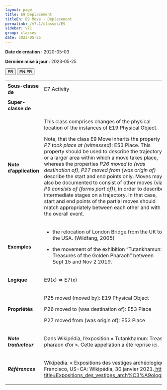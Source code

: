 ```yaml
---
layout: page
title: E9 Déplacement
titleEn: E9 Move - Déplacement
permalink: /v7.1/classes/E9
sidebar: v71
group: classes
date: 2023-05-25
---
```


**Date de création** : 2020-05-03

**Dernière mise à jour** : 2023-05-25

<div class="lang-buttons">
 <button id="fr" class="activate">FR</button>
 <button id="en-fr">EN-FR</button>
</div>

<table>
<tbody>
<tr>
<td><strong>Sous-classe de</strong></td>
<td class="en">
<p>E7 Activity</p>
</td>
<td>
<p><code class="language-plaintext highlighter-rouge">E7_Activité</code></p>
</td>
</tr>
<tr>
<td><strong>Super-classe de</strong></td>
<td class="en">
</td>
<td>
</td>
</tr>
<tr>
<td><strong>Note d’application</strong></td>
<td class="en">
<p>This class comprises changes of the physical location of the instances of E19 Physical Object. </p>
<p>Note, that the class E9 Move inherits the property <em>P7 took place at (witnessed)</em>: E53 Place. This property should be used to describe the trajectory or a larger area within which a move takes place, whereas the properties <em>P26 moved to (was destination of)</em>, <em>P27 moved from (was origin of)</em> describe the start and end points only. Moves may also be documented to consist of other moves (via <em>P9 consists of (forms part of)</em>), in order to describe intermediate stages on a trajectory. In that case, start and end points of the partial moves should match appropriately between each other and with the overall event.</p>
</td>
<td>
<p>Cette classe comprend les changements de localisation physique des instances de <code class="language-plaintext highlighter-rouge">E19_Objet_matériel</code>.</p>
<p>À noter que la classe <code class="language-plaintext highlighter-rouge">E9_Déplacement</code> hérite de la propriété <code class="language-plaintext highlighter-rouge">P7_a_eu_lieu_dans (a_été_témoin_de)</code><code class="language-plaintext highlighter-rouge"> </code>: <code class="language-plaintext highlighter-rouge">E53_Lieu</code>.  Cette propriété doit être utilisée pour décrire la trajectoire ou la zone géographique plus large dans laquelle un déplacement a lieu, tandis que les propriétés <code class="language-plaintext highlighter-rouge">P26_a_déplacé_vers (a_été_la_destination_de)</code> et <code class="language-plaintext highlighter-rouge">P27_a_déplacé_depuis (a_été_le_point_de_départ_de)</code> décrivent uniquement les points de départ et d’arrivée. Les instances de <code class="language-plaintext highlighter-rouge">E9_Déplacement</code> peuvent également être documentées de telle manière qu'elles comprennent d'autres déplacements (via <code class="language-plaintext highlighter-rouge">P9_comprend (fait_partie_de)</code>) afin de décrire des étapes intermédiaires d'une trajectoire. Dans ce cas, il faut assurer la correspondance des points de départ et d'arrivée des déplacements intermédiaires, que ce soit entre eux ou avec l'évènement global. </p>
</td>
</tr>
<tr>
<td><strong>Exemples</strong></td>
<td class="en">
<ul>
<li><p>the relocation of London Bridge from the UK to the USA. (Wildfang, 2005)</p>
</li>
<li><p>the movement of the exhibition “Tutankhamun: Treasures of the Golden Pharaoh” between Sept 15 and Nov 2 2019.</p>
</li>
</ul>
</td>
<td>
<ul>
<li><p>La relocalisation du pont de Londres du Royaume-Uni vers les États-Unis (Wildfang, 2005)</p>
</li>
<li><p>Le déplacement de l’exposition « Trésors du pharaon d’or » entre le 15 septembre et le 2 novembre 2019</p>
</li>
</ul>
</td>
</tr>
<tr>
<td><strong>Logique</strong></td>
<td class="en">
<p>E9(x) ⇒ E7(x) </p>
</td>
<td>
<p>E9(x) ⇒ E7(x) </p>
</td>
</tr>
<tr>
<td><strong>Propriétés</strong></td>
<td class="en">
<p>P25 moved (moved by): E19 Physical Object </p>
<p>P26 moved to (was destination of): E53 Place </p>
<p>P27 moved from (was origin of): E53 Place </p>
</td>
<td>
<p><code class="language-plaintext highlighter-rouge">P25_a_déplacé (a_été_déplacé_par)</code> : <code class="language-plaintext highlighter-rouge">E19_Objet_matériel</code></p>
<p><code class="language-plaintext highlighter-rouge">P26_a_déplacé_à (a_été_la_destination_de)</code> : <code class="language-plaintext highlighter-rouge">E53_Lieu</code></p>
<p><code class="language-plaintext highlighter-rouge">P27_a_déplacé_depuis (a_été_le_point_de_départ_de)</code> : <code class="language-plaintext highlighter-rouge">E53_Lieu</code></p>
</td>
</tr>
<tr>
<td><strong><em>Note traducteur</em></strong></td>
<td colspan="2">
<p>Dans Wikipédia, l’exposition « Tutankhamun: Treasures of the Golden Pharaoh » a été traduite en français par « Trésors du pharaon d’or ». Cette appellation a été reprise ici. </p>
</td>
</tr>
<tr>
<td><strong><em>Références</em></strong></td>
<td colspan="2">
<p>Wikipédia. « Expositions des vestiges archéologiques provenant de la tombe de Toutânkhamon ». Dans <em>Wikipédia</em>. San Francisco, US-CA: Wikipédia, 30 janvier 2021.<a href="https://fr.wikipedia.org/w/index.php?title=Expositions_des_vestiges_arch%C3%A9ologiques_provenant_de_la_tombe_de_Tout%C3%A2nkhamon&oldid=179392035"><span class="underline"> </span></a><a href="https://fr.wikipedia.org/w/index.php?title=Expositions_des_vestiges_arch%C3%A9ologiques_provenant_de_la_tombe_de_Tout%C3%A2nkhamon&oldid=179392035"><span class="underline">https://fr.wikipedia.org/w/index.php?title=Expositions_des_vestiges_arch%C3%A9ologiques_provenant_de_la_tombe_de_Tout%C3%A2nkhamon&oldid=179392035</span></a>.</p>
</td>
</tr>
</tbody>
</table>
